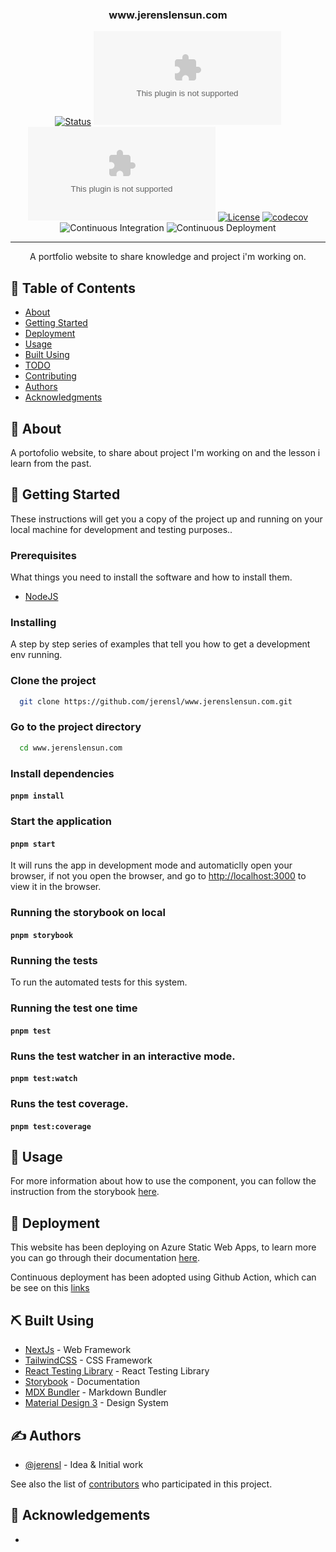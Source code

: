 <h3 align="center">www.jerenslensun.com</h3>

<div align="center">

[![Status](https://img.shields.io/badge/status-active-success.svg)]()
[![GitHub Issues](https://img.shields.io/github/issues/jerensl/www.jerenslensun.com)](https://github.com/jerensl/www.jerenslensun.com/issues)
[![GitHub Pull Requests](https://img.shields.io/github/issues-pr/jerensl/www.jerenslensun.com)](https://github.com/jerensl/www.jerenslensun.com/pulls)
[![License](https://img.shields.io/badge/license-MIT-blue.svg)](/LICENSE)
[![codecov](https://codecov.io/gh/jerensl/www.jerenslensun.com/branch/main/graph/badge.svg?token=HSYPO9VBAU)](https://codecov.io/gh/jerensl/www.jerenslensun.com) ![Continuous Integration](https://github.com/jerensl/www.jerenslensun.com/actions/workflows/integration.yml/badge.svg) ![Continuous Deployment](https://github.com/jerensl/www.jerenslensun.com/actions/workflows/deployment.yml/badge.svg)

</div>

---

<p align="center"> A portfolio website to share knowledge and project i'm working on.
    <br> 
</p>

## 📝 Table of Contents

-   [About](#about)
-   [Getting Started](#getting_started)
-   [Deployment](#deployment)
-   [Usage](#usage)
-   [Built Using](#built_using)
-   [TODO](../TODO.md)
-   [Contributing](../CONTRIBUTING.md)
-   [Authors](#authors)
-   [Acknowledgments](#acknowledgement)

## 🧐 About <a name = "about"></a>

A portofolio website, to share about project I'm working on and the lesson i learn from the past.

## 🏁 Getting Started <a name = "getting_started"></a>

These instructions will get you a copy of the project up and running on your local machine for development and testing purposes..

### Prerequisites

What things you need to install the software and how to install them.

-   [NodeJS](https://nodejs.org/en/download)

### Installing

A step by step series of examples that tell you how to get a development env running.

### Clone the project

```sh
  git clone https://github.com/jerensl/www.jerenslensun.com.git
```

### Go to the project directory

```sh
  cd www.jerenslensun.com
```

### Install dependencies

#### `pnpm install`

### Start the application

#### `pnpm start`

It will runs the app in development mode and automaticlly open your browser, if not you open the browser, and go to [http://localhost:3000](http://localhost:3000) to view it in the browser.

### Running the storybook on local <a name = "docs"></a>

#### `pnpm storybook`

### Running the tests <a name = "tests"></a>

To run the automated tests for this system.

### Running the test one time

#### `pnpm test`

### Runs the test watcher in an interactive mode.

#### `pnpm test:watch`

### Runs the test coverage.

#### `pnpm test:coverage`

## 🎈 Usage <a name="usage"></a>

For more information about how to use the component, you can follow the instruction from the storybook [here](https://jerensl.github.io/www.jerenslensun.com/).

## 🚀 Deployment <a name = "deployment"></a>

This website has been deploying on Azure Static Web Apps, to learn more you can go through their documentation [here](https://learn.microsoft.com/en-us/azure/static-web-apps/).

Continuous deployment has been adopted using Github Action, which can be see on this [links](https://github.com/jerensl/www.jerenslensun.com/actions/workflows/deployment.yml?query=branch%3Amain)

## ⛏️ Built Using <a name = "built_using"></a>

-   [NextJs](https://nextjs.org/) - Web Framework
-   [TailwindCSS](https://tailwindcss.com/) - CSS Framework
-   [React Testing Library](https://testing-library.com/) - React Testing Library
-   [Storybook](https://storybook.js.org/) - Documentation
-   [MDX Bundler](https://github.com/kentcdodds/mdx-bundler) - Markdown Bundler
-   [Material Design 3](https://m3.material.io/) - Design System

## ✍️ Authors <a name = "authors"></a>

-   [@jerensl](https://github.com/jerensl) - Idea & Initial work

See also the list of [contributors](https://github.com/jerensl/www.jerenslensun.com/contributors) who participated in this project.

## 🎉 Acknowledgements <a name = "acknowledgement"></a>

-
